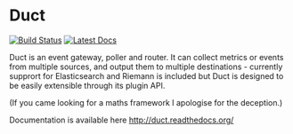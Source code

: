 Duct
======

[![Build Status](https://travis-ci.org/ducted/duct.png?branch=master)](https://travis-ci.org/ducted/duct) [![Latest Docs](https://readthedocs.org/projects/duct/badge/?version=latest)](http://duct.readthedocs.org)

Duct is an event gateway, poller and router. It can collect metrics or events from multiple sources, and output them to multiple destinations - currently supprort for Elasticsearch and Riemann is included but Duct is designed to be easily extensible through its plugin API.

(If you came looking for a maths framework I apologise for the deception.)

Documentation is available here http://duct.readthedocs.org/
